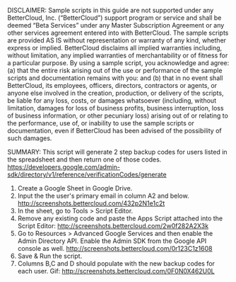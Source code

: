 DISCLAIMER: Sample scripts in this guide are not supported under any BetterCloud, Inc. (“BetterCloud”) support program or service and shall be deemed “Beta Services” under any Master Subscription Agreement or any other services agreement entered into with BetterCloud. 
The sample scripts are provided AS IS without representation or warranty of any kind, whether express or implied. BetterCloud disclaims all implied warranties including, without limitation, any implied warranties of merchantability or of fitness for a particular purpose. By using a sample script, you acknowledge and agree: (a) that the entire risk arising out of the use or performance of the sample scripts and documentation remains with you: and (b) that in no event shall BetterCloud, its employees, officers, directors, contractors or agents, or anyone else involved in the creation, production, or delivery of the scripts, be liable for any loss, costs, or damages whatsoever (including, without limitation, damages for loss of business profits, business interruption, loss of business information, or other pecuniary loss) arising out of or relating to the performance, use of, or inability to use the sample scripts or documentation, even if BetterCloud has been advised of the possibility of such damages.

SUMMARY: This script will generate 2 step backup codes for users listed in the spreadsheet and then return one of those codes.
https://developers.google.com/admin-sdk/directory/v1/reference/verificationCodes/generate

1) Create a Google Sheet in Google Drive.
2) Input the the user's primary email in column A2 and below. http://screenshots.bettercloud.com/432p2N1e1c2t
3) In the sheet, go to Tools > Script Editor.
4) Remove any existing code and paste the Apps Script attached into the Script Editor: http://screenshots.bettercloud.com/2w0f282A2X3k
5) Go to Resources > Advanced Google Services and then enable the Admin Directory API. Enable the Admin SDK from the Google API console as well. http://screenshots.bettercloud.com/0r123C1z1608
6) Save & Run the script.
7) Columns B,C and D should populate with the new backup codes for each user.
Gif: http://screenshots.bettercloud.com/0F0N0X462U0L

